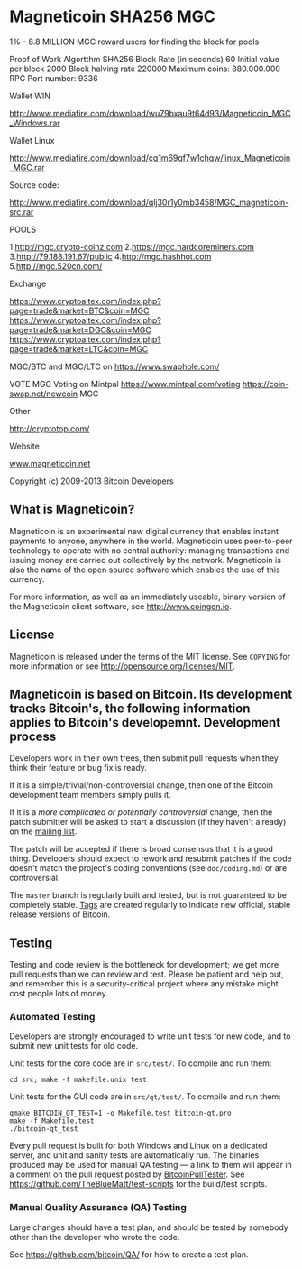 Magneticoin SHA256 MGC
================================
1% - 8.8 MILLION MGC reward users for finding the block for pools

Proof of Work Algortthm
SHA256
Block Rate (in seconds)
60
Initial value per block
2000
Block halving rate
220000
Maximum coins: 880.000.000
RPC Port number: 9336


Wallet WIN

http://www.mediafire.com/download/wu79bxau9t64d93/Magneticoin_MGC_Windows.rar

Wallet Linux

http://www.mediafire.com/download/cq1m69qf7w1chqw/linux_Magneticoin_MGC.rar

Source code:

http://www.mediafire.com/download/qlj30r1y0mb3458/MGC_magneticoin-src.rar

POOLS

1.http://mgc.crypto-coinz.com
2.https://mgc.hardcoreminers.com
3.http://79.188.191.67/public
4.http://mgc.hashhot.com
5.http://mgc.520cn.com/

Exchange

https://www.cryptoaltex.com/index.php?page=trade&market=BTC&coin=MGC
https://www.cryptoaltex.com/index.php?page=trade&market=DGC&coin=MGC
https://www.cryptoaltex.com/index.php?page=trade&market=LTC&coin=MGC

MGC/BTC and MGC/LTC on https://www.swaphole.com/

VOTE
MGC Voting on Mintpal https://www.mintpal.com/voting
https://coin-swap.net/newcoin MGC


Other

http://cryptotop.com/

Website

www.magneticoin.net


Copyright (c) 2009-2013 Bitcoin Developers

What is Magneticoin?
----------------

Magneticoin is an experimental new digital currency that enables instant payments to
anyone, anywhere in the world. Magneticoin uses peer-to-peer technology to operate
with no central authority: managing transactions and issuing money are carried
out collectively by the network. Magneticoin is also the name of the open source
software which enables the use of this currency.

For more information, as well as an immediately useable, binary version of
the Magneticoin client software, see http://www.coingen.io.

License
-------

Magneticoin is released under the terms of the MIT license. See `COPYING` for more
information or see http://opensource.org/licenses/MIT.

Magneticoin is based on Bitcoin.
Its development tracks Bitcoin's, the following information applies to Bitcoin's developemnt.
Development process
-------------------

Developers work in their own trees, then submit pull requests when they think
their feature or bug fix is ready.

If it is a simple/trivial/non-controversial change, then one of the Bitcoin
development team members simply pulls it.

If it is a *more complicated or potentially controversial* change, then the patch
submitter will be asked to start a discussion (if they haven't already) on the
[mailing list](http://sourceforge.net/mailarchive/forum.php?forum_name=bitcoin-development).

The patch will be accepted if there is broad consensus that it is a good thing.
Developers should expect to rework and resubmit patches if the code doesn't
match the project's coding conventions (see `doc/coding.md`) or are
controversial.

The `master` branch is regularly built and tested, but is not guaranteed to be
completely stable. [Tags](https://github.com/bitcoin/bitcoin/tags) are created
regularly to indicate new official, stable release versions of Bitcoin.

Testing
-------

Testing and code review is the bottleneck for development; we get more pull
requests than we can review and test. Please be patient and help out, and
remember this is a security-critical project where any mistake might cost people
lots of money.

### Automated Testing

Developers are strongly encouraged to write unit tests for new code, and to
submit new unit tests for old code.

Unit tests for the core code are in `src/test/`. To compile and run them:

    cd src; make -f makefile.unix test

Unit tests for the GUI code are in `src/qt/test/`. To compile and run them:

    qmake BITCOIN_QT_TEST=1 -o Makefile.test bitcoin-qt.pro
    make -f Makefile.test
    ./bitcoin-qt_test

Every pull request is built for both Windows and Linux on a dedicated server,
and unit and sanity tests are automatically run. The binaries produced may be
used for manual QA testing — a link to them will appear in a comment on the
pull request posted by [BitcoinPullTester](https://github.com/BitcoinPullTester). See https://github.com/TheBlueMatt/test-scripts
for the build/test scripts.

### Manual Quality Assurance (QA) Testing

Large changes should have a test plan, and should be tested by somebody other
than the developer who wrote the code.

See https://github.com/bitcoin/QA/ for how to create a test plan.
